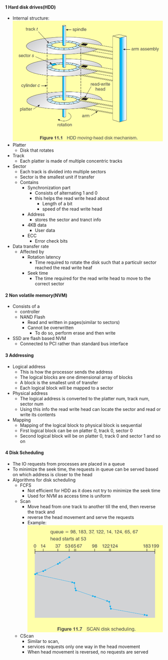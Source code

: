 
#### 1 Hard disk drives(HDD)
- Internal structure: ![](./Attachments/Images/hdd_internal_Structure.png)
- Platter
	- Disk that rotates
- Track
	- Each platter is made of multiple concentric tracks
- Sector
	- Each track is divided into multiple sectors
	- Sector is the smallest unit if transfer
	- Contains 
		- Synchronization part
			- Consists of alternating 1 and 0
			- this helps the read write head about  
				- Length of a bit
				- speed of the read write head
		- Address
			- stores the sector and tranct info
		- 4KB data
			- User data
		- ECC
			- Error check bits
- Data transfer rate
	- Affected by
		- Rotation latency
			- Time required to rotate the disk such that a particulr sector reached the read write heaf
		- Seek time
			- The time required for the read write head to move to the correct sector

#### 2 Non volatile memory(NVM)
- Consists of a 
	- controller
	- NAND Flash
		- Read and written in pages(similar to sectors)
		- Cannot be overwritten
			- To do so, perform erase and then write
- SSD are flash based NVM
	- Connected to PCI rather than standard bus interface

#### 3 Addressing 
- Logical address
	- This is how the processor sends the address
	- The logical blocks are one dimensional array of blocks
	- A block is the smallest unit of transfer
	- Each logical block will be mapped to a sector
- Physical address
	- The logical address is converted to the platter num, track num, sector num
	- Using this info the read write head can locate the sector and read or write its contents
- Mapping
	- Mapping of the logical block to physical block is sequential
	- First logical block can be on platter 0, track 0, sector 0
	- Second logical block will be on platter 0, track 0 and sector 1 and so on

#### 4 Disk Scheduling
- The IO requests from processes are placed in a queue
- To minimize the seek time, the requests in queue can be served based on which address is closer to the head
- Algorithms for disk scheduling
	- FCFS
		- Not efficient for HDD as it does not try to minimize the seek time
		- Used for NVM as access time is uniform
	- Scan
		- Move head from one track to another till the end, then reverse the track and 
		- reverse the head movement and serve the requests
		- Example: ![](./Attachments/Images/disk_scan_eg.png)
	- CScan
		- Similar to scan, 
		- services requests only one way in the head movement
		- When head movement is reversed, no requests are served